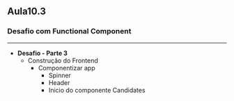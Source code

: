 ## Aula10.3
### Desafio com Functional Component
---
- **Desafio - Parte 3**
	- Construção do Frontend
		- Componentizar app
			- Spinner
			- Header
			- Inicio do componente Candidates
